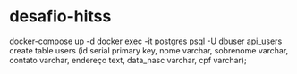 # desafio-hitss

docker-compose up -d
docker exec -it  postgres psql -U dbuser api_users
create table users (id serial primary key, nome varchar, sobrenome varchar, contato varchar, endereço text, data_nasc varchar, cpf varchar);